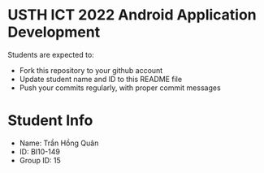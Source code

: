 # USTH ICT 2022 Android Application Development

Students are expected to:

- Fork this repository to your github account
- Update student name and ID to this README file
- Push your commits regularly, with proper commit messages

# Student Info

- Name: Trần Hồng Quân
- ID: BI10-149
- Group ID: 15

